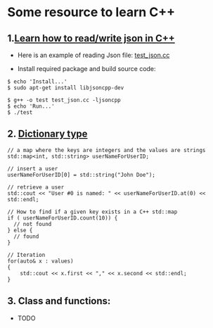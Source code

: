 # Some resource to learn C++

## 1.[Learn how to read/write json in C++](https://en.wikibooks.org/wiki/JsonCpp)

* Here is an example of reading Json file: [test_json.cc]()

* Install required package and build source code:

```
$ echo 'Install...'
$ sudo apt-get install libjsoncpp-dev

$ g++ -o test test_json.cc -ljsoncpp
$ echo 'Run...'
$ ./test
```

## 2. [Dictionary type](https://www.moderncplusplus.com/map/)

```
// a map where the keys are integers and the values are strings
std::map<int, std::string> userNameForUserID;
 
// insert a user
userNameForUserID[0] = std::string("John Doe");
 
// retrieve a user
std::cout << "User #0 is named: " << userNameForUserID.at(0) << std::endl;

// How to find if a given key exists in a C++ std::map
if ( userNameForUserID.count(10)) {
  // not found
} else {
  // found
}

// Iteration
for(auto& x : values)
{
    std::cout << x.first << "," << x.second << std::endl;
}
```

## 3. Class and functions:

* TODO